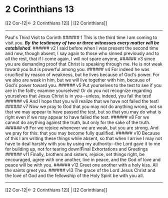 # 2 Corinthians 13

[[2 Cor-12|← 2 Corinthians 12]] | [[2 Corinthians]]
***

Paul's Third Visit to Corinth ###### 1 This is the third time I am coming to visit you. **_By_** **_the testimony_** **_of two or three witnesses every matter will be established_**. ###### v2 I said before when I was present the second time and now, though absent, I say again to those who sinned previously and to all the rest, that if I come again, I will not spare anyone, ###### v3 since you are demanding proof that Christ is speaking through me. He is not weak toward you but is powerful among you. ###### v4 For indeed he was crucified by reason of weakness, but he lives because of God's power. For we also are weak in him, but we will live together with him, because of God's power toward you. ###### v5 Put yourselves to the test to see if you are in the faith; examine yourselves! Or do you not recognize regarding yourselves that Jesus Christ is in you--unless, indeed, you fail the test! ###### v6 And I hope that you will realize that we have not failed the test! ###### v7 Now we pray to God that you may not do anything wrong, not so that we may appear to have passed the test, but so that you may do what is right even if we may appear to have failed the test. ###### v8 For we cannot do anything against the truth, but only for the sake of the truth. ###### v9 For we rejoice whenever we are weak, but you are strong. And we pray for this: that you may become fully qualified. ###### v10 Because of this I am writing these things while absent, so that when I arrive I may not have to deal harshly with you by using my authority--the Lord gave it to me for building up, not for tearing down!Final Exhortations and Greetings ###### v11 Finally, brothers and sisters, rejoice, set things right, be encouraged, agree with one another, live in peace, and the God of love and peace will be with you. ###### v12 Greet one another with a holy kiss. All the saints greet you. ###### v13 The grace of the Lord Jesus Christ and the love of God and the fellowship of the Holy Spirit be with you all.

***
[[2 Cor-12|← 2 Corinthians 12]] | [[2 Corinthians]]
